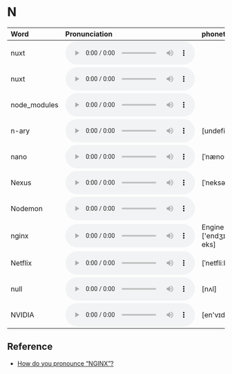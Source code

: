 
# N

| Word  | Pronunciation | phonetic |
| :-- | :-- | :-- |
| nuxt | <audio src="/awesome-pronunciation/public/audio/nuxt.mp3" controls="controls" controlslist="nodownload"></audio> |  |
| nuxt | <audio src="/awesome-pronunciation/public/audio/nuxt.mp3" controls="controls" controlslist="nodownload"></audio> |  |
| node_modules | <audio src="/awesome-pronunciation/public/audio/node_modules.mp3" controls="controls" controlslist="nodownload"></audio> |  |
| n-ary | <audio src="/awesome-pronunciation/public/audio/n-ary.mp3" controls="controls" controlslist="nodownload"></audio> | [undefined] |
| nano | <audio src="/awesome-pronunciation/public/audio/nano.mp3" controls="controls" controlslist="nodownload"></audio> | [ˈnænoʊ] |
| Nexus | <audio src="/awesome-pronunciation/public/audio/Nexus.mp3" controls="controls" controlslist="nodownload"></audio> | [ˈneksəs] |
| Nodemon | <audio src="/awesome-pronunciation/public/audio/Nodemon.mp3" controls="controls" controlslist="nodownload"></audio> |  |
| nginx | <audio src="/awesome-pronunciation/public/audio/nginx.mp3" controls="controls" controlslist="nodownload"></audio> | Engine-X ['endʒɪn eks] |
| Netflix | <audio src="/awesome-pronunciation/public/audio/Netflix.mp3" controls="controls" controlslist="nodownload"></audio> | [ˈnetfliːks] |
| null | <audio src="/awesome-pronunciation/public/audio/null.mp3" controls="controls" controlslist="nodownload"></audio> | [nʌl] |
| NVIDIA | <audio src="/awesome-pronunciation/public/audio/NVIDIA.mp3" controls="controls" controlslist="nodownload"></audio> | [en'vɪdɪr] |

## Reference

- [How do you pronounce “NGINX”?](https://www.nginx.com/resources/wiki/community/faq/)

